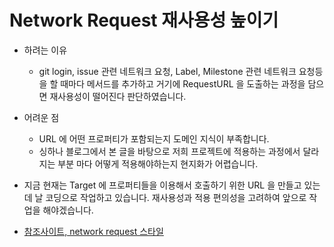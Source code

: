# Network Request 재사용성 높이기

* 하려는 이유
    * git login, issue 관련 네트워크 요청, Label, Milestone 관련 네트워크 요청등 을 할 때마다 메서드를 추가하고 거기에 RequestURL 을 도출하는 과정을 담으면 재사용성이 떨어진다 판단하였습니다. 
    

* 어려운 점
    * URL 에 어떤 프로퍼티가 포함되는지 도메인 지식이 부족합니다.
    * 싱하나 블로그에서 본 글을 바탕으로 저희 프로젝트에 적용하는 과정에서 달라지는 부분 마다 어떻게 적용해야하는지 현지화가 어렵습니다.

* 지금 현재는 Target 에 프로퍼티들을 이용해서 호출하기 위한 URL 을 만들고 있는데 날 코딩으로 작업하고 있습니다. 재사용성과 적용 편의성을 고려하여 앞으로 작업을 해야겠습니다.  

* [참조사이트, network request 스타일](https://jiseobkim.github.io/swift/2021/08/16/swift-%EB%82%B4%EA%B0%80-%EC%93%B0%EB%8A%94-Network-Request-%EC%8A%A4%ED%83%80%EC%9D%BC(Moya-%EC%B0%A9%EC%95%88).html)
